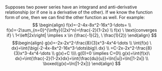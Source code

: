 Supposes two power series have an integrand and anti-derivative relationship (or if one is a derivative of the other). If we know the function form of one, then we can find the other function as well. For example:
$$
\begin{align}
f(x)=-2-4x-8x^2-16x^3-\dots= \\
f(x)=-2\sum_{n=0}^{\infty}{(2x)^n}=\frac{-2}{1-2x} \\
f(x) \ \text{converges if} \ 1<\left|2x\right| \implies x \in (\frac{-1}{2}, \ \frac{1}{2})
\end{align}
$$
$$\begin{align}
g(x)=-2x-2x^2-\frac{8}{3}x^3-4x^4-\dots \\
\int{f(x) \ dx}=\int{\big(-2-4x-8x^2-16x^3-\dots\big)\ dx} \\
=C-2x-2x^2-\frac{8}{3}x^3-4x^4-\dots \\
g(x)+C \\\\
g(0)=0 \implies C=0\\
g(x)=\int{f(x)\ dx}=\int{\frac{-2}{1-2x}dx}=\int{\frac{du}{u}}=\ln(|u|)=\ln(|1-2x|) \\
\boxed{g(x)=\ln(|1-2x|)}
\end{align}
$$

